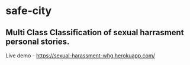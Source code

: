 # safe-city

## Multi Class Classification of sexual harrasment personal stories.

Live demo - https://sexual-harassment-whg.herokuapp.com/

